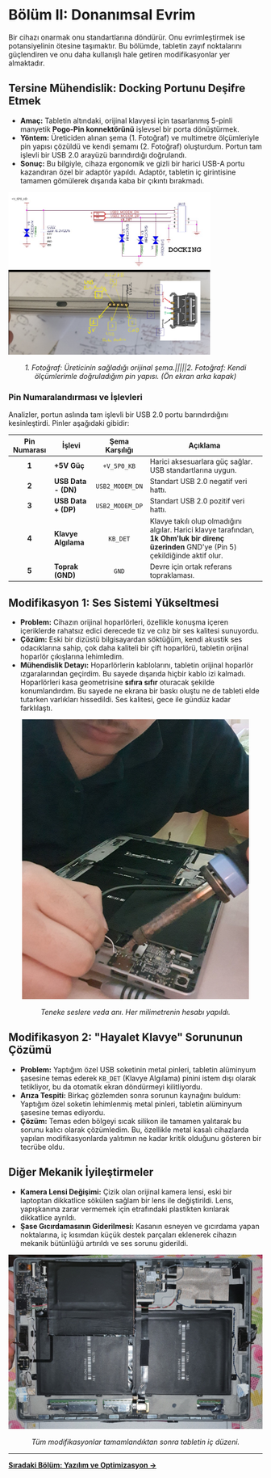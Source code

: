 # Bölüm II: Donanımsal Evrim

Bir cihazı onarmak onu standartlarına döndürür. Onu evrimleştirmek ise potansiyelinin ötesine taşımaktır. Bu bölümde, tabletin zayıf noktalarını güçlendiren ve onu daha kullanışlı hale getiren modifikasyonlar yer almaktadır.

## Tersine Mühendislik: Docking Portunu Deşifre Etmek

*   **Amaç:** Tabletin altındaki, orijinal klavyesi için tasarlanmış 5-pinli manyetik **Pogo-Pin konnektörünü** işlevsel bir porta dönüştürmek.
*   **Yöntem:** Üreticiden alınan şema (1. Fotoğraf) ve multimetre ölçümleriyle pin yapısı çözüldü ve kendi şemamı (2. Fotoğraf) oluşturdum. Portun tam işlevli bir USB 2.0 arayüzü barındırdığı doğrulandı.
*   **Sonuç:** Bu bilgiyle, cihaza ergonomik ve gizli bir harici USB-A portu kazandıran özel bir adaptör yapıldı. Adaptör, tabletin iç girintisine tamamen gömülerek dışarıda kaba bir çıkıntı bırakmadı.

<p float="left">
  <img src="../assets/images/thumbnail_pin_belegung_F1T.jpg" width="400" />
  <img src="../assets/images/pin%20diyagram%20tablet.png" width="400" /> 
</p>
<p align="center">
  <i>1. Fotoğraf: Üreticinin sağladığı orijinal şema.|||||2. Fotoğraf: Kendi ölçümlerimle doğruladığım pin yapısı. (Ön ekran arka kapak) </i>
</p>

### Pin Numaralandırması ve İşlevleri

Analizler, portun aslında tam işlevli bir USB 2.0 portu barındırdığını kesinleştirdi. Pinler aşağıdaki gibidir:

| Pin Numarası | İşlevi                | Şema Karşılığı | Açıklama                                                                |
| :----------: | ------------------- | :------------: | ----------------------------------------------------------------------- |
| **1**        | **+5V Güç**         |  `+V_5P0_KB`   | Harici aksesuarlara güç sağlar. USB standartlarına uygun.                 |
| **2**        | **USB Data - (DN)** | `USB2_MODEM_DN`| Standart USB 2.0 negatif veri hattı.                                    |
| **3**        | **USB Data + (DP)** | `USB2_MODEM_DP`| Standart USB 2.0 pozitif veri hattı.                                    |
| **4**        | **Klavye Algılama** |    `KB_DET`    | Klavye takılı olup olmadığını algılar. Harici klavye tarafından, **1k Ohm'luk bir direnç üzerinden** GND'ye (Pin 5) çekildiğinde aktif olur. |
| **5**        | **Toprak (GND)**    |     `GND`      | Devre için ortak referans topraklaması.                                   |

## Modifikasyon 1: Ses Sistemi Yükseltmesi

*   **Problem:** Cihazın orijinal hoparlörleri, özellikle konuşma içeren içeriklerde rahatsız edici derecede tiz ve cılız bir ses kalitesi sunuyordu.
*   **Çözüm:** Eski bir dizüstü bilgisayardan söktüğüm, kendi akustik ses odacıklarına sahip, çok daha kaliteli bir çift hoparlörü, tabletin orijinal hoparlör çıkışlarına lehimledim.
*   **Mühendislik Detayı:** Hoparlörlerin kablolarını, tabletin orijinal hoparlör ızgaralarından geçirdim. Bu sayede dışarıda hiçbir kablo izi kalmadı. Hoparlörleri kasa geometrisine **sıfıra sıfır** oturacak şekilde konumlandırdım. Bu sayede ne ekrana bir baskı oluştu ne de tableti elde tutarken varlıkları hissedildi. Ses kalitesi, gece ile gündüz kadar farklılaştı.

<p align="center">
  <img src="../assets/images/hoparlor_lehimlerken.jpg" width="450">
</p>
<p align="center">
  <i>Teneke seslere veda anı. Her milimetrenin hesabı yapıldı.</i>
</p>

## Modifikasyon 2: "Hayalet Klavye" Sorununun Çözümü

*   **Problem:** Yaptığım özel USB soketinin metal pinleri, tabletin alüminyum şasesine temas ederek `KB_DET` (Klavye Algılama) pinini istem dışı olarak tetikliyor, bu da otomatik ekran döndürmeyi kilitliyordu.
*   **Arıza Tespiti:** Birkaç gözlemden sonra sorunun kaynağını buldum: Yaptığım özel soketin lehimlenmiş metal pinleri, tabletin alüminyum şasesine temas ediyordu.
*   **Çözüm:** Temas eden bölgeyi sıcak silikon ile tamamen yalıtarak bu sorunu kalıcı olarak çözümledim. Bu, özellikle metal kasalı cihazlarda yapılan modifikasyonlarda yalıtımın ne kadar kritik olduğunu gösteren bir tecrübe oldu.

## Diğer Mekanik İyileştirmeler

*   **Kamera Lensi Değişimi:** Çizik olan orijinal kamera lensi, eski bir laptoptan dikkatlice sökülen sağlam bir lens ile değiştirildi. Lens, yapışkanına zarar vermemek için etrafındaki plastikten kırılarak dikkatlice ayrıldı.
*   **Şase Gıcırdamasının Giderilmesi:** Kasanın esneyen ve gıcırdama yapan noktalarına, iç kısımdan küçük destek parçaları eklenerek cihazın mekanik bütünlüğü artırıldı ve ses sorunu giderildi.

<p align="center">
  <img src="../assets/images/tablet%20modifiye%20edilmiş%20hal%20içi.png">
</p>
<p align="center">
  <i>Tüm modifikasyonlar tamamlandıktan sonra tabletin iç düzeni.</i>
</p>

---
**[Sıradaki Bölüm: Yazılım ve Optimizasyon →](./3_Software_and_Optimization.md)**
